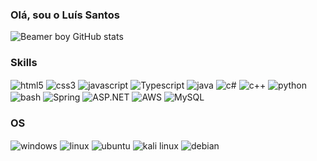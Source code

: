 ### Olá, sou o Luís Santos  


![Beamer boy GitHub stats](https://github-readme-stats.vercel.app/api?username=Beamer-Boyy&show_icons=true&theme=radical)


### Skills
<div style="display: inline_block">
    <img align="center" alt= "html5" src="https://img.shields.io/badge/HTML5-E34F26?style=for-the-badge&logo=html5&logoColor=white">
    <img align="center" alt= "css3" src="https://img.shields.io/badge/CSS3-1572B6?style=for-the-badge&logo=css3&logoColor=white">
    <img align="center" alt= "javascript" src="https://img.shields.io/badge/JavaScript-323330?style=for-the-badge&logo=javascript&logoColor=F7DF1E">
    <img align="center" alt= "Typescript" src="https://img.shields.io/badge/TypeScript-007ACC?style=for-the-badge&logo=typescript&logoColor=white">
    <img align="center" alt= "java" src="https://img.shields.io/badge/Java-ED8B00?style=for-the-badge&logo=openjdk&logoColor=white">
    <img align="center" alt= "c#" src="https://img.shields.io/badge/C%23-239120?style=for-the-badge&logo=c-sharp&logoColor=white">
    <img align="center" alt= "c++" src="https://img.shields.io/badge/C%2B%2B-00599C?style=for-the-badge&logo=c%2B%2B&logoColor=white">
    <img align="center" alt="python" src="https://img.shields.io/badge/Python-3776AB?style=for-the-badge&logo=python&logoColor=white">
    <img align="center" alt="bash" src="https://img.shields.io/badge/Gnubash-4EAA25?style=for-the-badge&logo=python&logoColor=white">
    <img align="center" alt="Spring" src="https://img.shields.io/badge/Spring%20Boot-6DB33F?style=for-the-badge&logo=springboot&logoColor=fff">
    <img align="center" alt="ASP.NET" src="https://img.shields.io/badge/ASP.NET-512BD4?style=for-the-badge&logo=dotnet&logoColor=white"> 
    <img align="center" alt="AWS" src="https://custom-icon-badges.demolab.com/badge/AWS-%23FF9900.svg?style=for-the-badge&logo=aws&logoColor=white">
    <img align="center" alt="MySQL" src="https://img.shields.io/badge/MySQL-4479A1?style=for-the-badge&logo=mysql&logoColor=fff">


</div>

### OS
<div>
    <img align="center" alt= "windows" src="https://img.shields.io/badge/Windows-0078D6?style=for-the-badge&logo=windows&logoColor=white">
    <img align="center" alt= "linux" src="https://img.shields.io/badge/Linux-FCC624?style=for-the-badge&logo=linux&logoColor=black">
    <img align="center" alt="ubuntu" src="https://img.shields.io/badge/Ubuntu-E95420?style=for-the-badge&logo=ubuntu&logoColor=white">
    <img align="center" alt="kali linux" src="https://img.shields.io/badge/Kali%20Linux-557C94?style=for-the-badge&logo=kalilinux&logoColor=fff">
    <img align="center" alt="debian" src="https://img.shields.io/badge/Debian-A81D33?style=for-the-badge&logo=debian&logoColor=fff">
    
</div>
